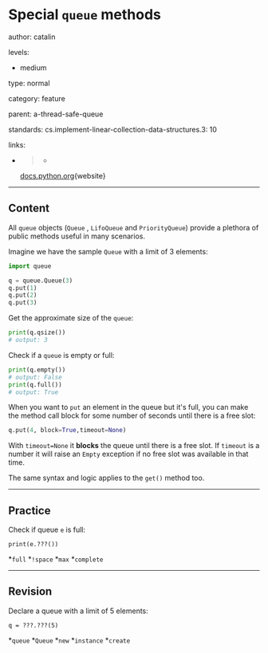 # Special `queue` methods
author: catalin

levels:

  - medium

type: normal

category: feature

parent: a-thread-safe-queue

standards:
  cs.implement-linear-collection-data-structures.3: 10

links:

  - >-
    [docs.python.org](https://docs.python.org/3.5/library/queue.html#queue-objects){website}

---
## Content

All `queue` objects (`Queue` , `LifoQueue` and `PriorityQueue`) provide a plethora of public methods useful in many scenarios.

Imagine we have the sample `Queue` with a limit of 3 elements:
```python
import queue

q = queue.Queue(3)
q.put(1)
q.put(2)
q.put(3)

```

Get the approximate size of the `queue`:
```python
print(q.qsize())
# output: 3

```

Check if a `queue` is empty or full:
```python
print(q.empty())
# output: False
print(q.full())
# output: True

```
When you want to `put`  an element in the queue but it's full, you can make the method call block for some number of seconds until there is a free slot:
```python
q.put(4, block=True,timeout=None)

```
With `timeout=None` it **blocks** the queue until there is a free slot. If `timeout` is a number it will raise  an `Empty` exception if no free slot was available in that time.

The same syntax and logic applies to the `get()` method too.

---
## Practice

Check if queue `e` is full:

```
print(e.???())
```
*`full`
*`!space`
*`max`
*`complete`

---
## Revision

Declare a queue with a limit of 5 elements:

```
q = ???.???(5)
```
*`queue`
*`Queue`
*`new`
*`instance`
*`create`
